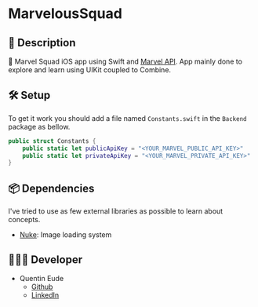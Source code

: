 # MarvelousSquad

## 📖 Description

📱 Marvel Squad iOS app using Swift and [Marvel API](https://developer.marvel.com/). App mainly done to explore and learn using UIKit coupled to Combine.

## 🛠 Setup

To get it work you should add a file named `Constants.swift` in the `Backend` package as bellow.

```swift
public struct Constants {
    public static let publicApiKey = "<YOUR_MARVEL_PUBLIC_API_KEY>"
    public static let privateApiKey = "<YOUR_MARVEL_PRIVATE_API_KEY>"
}
```

## 📦 Dependencies

I've tried to use as few external libraries as possible to learn about concepts.

- [Nuke](https://github.com/kean/Nuke): Image loading system

## 👨🏻‍💻 Developer

- Quentin Eude
  - [Github](https://github.com/qeude)
  - [LinkedIn](https://www.linkedin.com/in/quentineude/)
